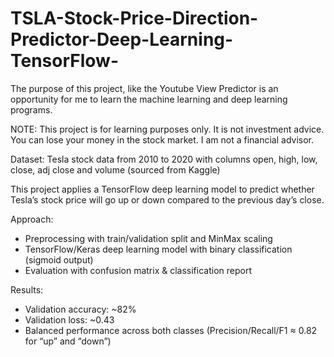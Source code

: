 # TSLA-Stock-Price-Direction-Predictor-Deep-Learning-TensorFlow-

The purpose of this project, like the Youtube View Predictor is an opportunity for me to learn the machine learning and deep learning programs. 

NOTE: This project is for learning purposes only. It is not investment advice. You can lose your money in the stock market. I am not a financial advisor. 

Dataset: Tesla stock data from 2010 to 2020 with columns open, high, low, close, adj close and volume (sourced from Kaggle)

This project applies a TensorFlow deep learning model to predict whether Tesla’s stock price will go up or down compared to the previous day’s close.

Approach:
* Preprocessing with train/validation split and MinMax scaling
* TensorFlow/Keras deep learning model with binary classification (sigmoid output)
* Evaluation with confusion matrix & classification report


Results:
* Validation accuracy: ~82%
* Validation loss: ~0.43
* Balanced performance across both classes (Precision/Recall/F1 ≈ 0.82 for “up” and “down”)
